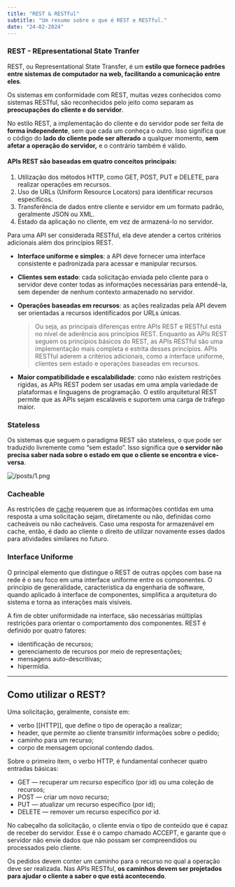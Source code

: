 ```yaml
---
title: "REST & RESTful"
subtitle: "Um resumo sobre o que é REST e RESTful."
date: "24-02-2024"
---
```


### REST - REpresentational State Tranfer

REST, ou Representational State Transfer, é um **estilo que fornece padrões entre sistemas de computador na web, facilitando a comunicação entre eles**.

Os sistemas em conformidade com REST, muitas vezes conhecidos como sistemas RESTful, são reconhecidos pelo jeito como separam as **preocupações do cliente e do servidor**.

No estilo REST, a implementação do cliente e do servidor pode ser feita de **forma independente**, sem que cada um conheça o outro. Isso significa que o código do **lado do cliente pode ser alterado** a qualquer momento, **sem afetar a operação do servidor,** e o contrário também é válido.

#### APIs REST são baseadas em quatro conceitos principais:

1. Utilização dos métodos HTTP, como GET, POST, PUT e DELETE, para realizar operações em recursos.
2. Uso de URLs (Uniform Resource Locators) para identificar recursos específicos.
3. Transferência de dados entre cliente e servidor em um formato padrão, geralmente JSON ou XML.
4. Estado da aplicação no cliente, em vez de armazená-lo no servidor.

Para uma API ser considerada RESTful, ela deve atender a certos critérios adicionais além dos princípios REST.

- **Interface uniforme e simples**: a API deve fornecer uma interface consistente e padronizada para acessar e manipular recursos.
- **Clientes sem estado**: cada solicitação enviada pelo cliente para o servidor deve conter todas as informações necessárias para entendê-la, sem depender de nenhum contexto armazenado no servidor.
- **Operações baseadas em recursos**: as ações realizadas pela API devem ser orientadas a recursos identificados por URLs únicas.

  > Ou seja, as principais diferenças entre APIs REST e RESTful está no nível de aderência aos princípios REST. Enquanto as APIs REST seguem os princípios básicos do REST, as APIs RESTful são uma implementação mais completa e estrita desses princípios. APIs RESTful aderem a critérios adicionais, como a interface uniforme, clientes sem estado e operações baseadas em recursos.

- **Maior compatibilidade e escalabilidade**: como não existem restrições rígidas, as APIs REST podem ser usadas em uma ampla variedade de plataformas e linguagens de programação. O estilo arquitetural REST permite que as APIs sejam escaláveis e suportem uma carga de tráfego maior.

### Stateless

Os sistemas que seguem o paradigma REST são stateless, o que pode ser traduzido livremente como “sem estado”. Isso significa que **o servidor não precisa saber nada sobre o estado em que o cliente se encontra e vice-versa**.

![/posts/1.png](/posts/1_rest_and_restfull/1.png)

### Cacheable

As restrições de [cache](https://rockcontent.com/br/blog/w3-total-cache/) requerem que as informações contidas em uma resposta a uma solicitação sejam, diretamente ou não, definidas como cacheáveis ou não cacheáveis.
Caso uma resposta for armazenável em cache, então, é dado ao cliente o direito de utilizar novamente esses dados para atividades similares no futuro.

### Interface Uniforme

O principal elemento que distingue o REST de outras opções com base na rede é o seu foco em uma interface uniforme entre os componentes. O princípio de generalidade, característica da engenharia de software, quando aplicado à interface de componentes, simplifica a arquitetura do sistema e torna as interações mais visíveis.

A fim de obter uniformidade na interface, são necessárias múltiplas restrições para orientar o comportamento dos componentes. REST é definido por quatro fatores:

- identificação de recursos;
- gerenciamento de recursos por meio de representações;
- mensagens auto-descritivas;
- hipermídia.

---

## Como utilizar o REST?

Uma solicitação, geralmente, consiste em:

- verbo [[HTTP]], que define o tipo de operação a realizar;
- header, que permite ao cliente transmitir informações sobre o pedido;
- caminho para um recurso;
- corpo de mensagem opcional contendo dados.

Sobre o primeiro item, o verbo HTTP, é fundamental conhecer quatro entradas básicas:

- GET — recuperar um recurso específico (por id) ou uma coleção de recursos;
- POST — criar um novo recurso;
- PUT — atualizar um recurso específico (por id);
- DELETE — remover um recurso específico por id.

No cabeçalho da solicitação, o cliente envia o tipo de conteúdo que é capaz de receber do servidor. Esse é o campo chamado ACCEPT, e garante que o servidor não envie dados que não possam ser compreendidos ou processados pelo cliente.

Os pedidos devem conter um caminho para o recurso no qual a operação deve ser realizada. Nas APIs RESTful, **os caminhos devem ser projetados para ajudar o cliente a saber o que está acontecendo**.
